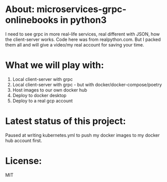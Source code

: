# About: microservices-grpc-onlinebooks in python3
I need to see grpc in more real-life services, real different with JSON, how the client-server works. Code here was from realpython.com. But I packed them all and will give a video/my real account for saving your time.

# What we will play with:
1. Local client-server with grpc
2. Local client-server with grpc - but with docker/docker-compose/poetry
3. Host images to our own docker hub
4. Deploy to docker desktop
5. Deploy to a real gcp account

# Latest status of this project: 
Paused at writing kubernetes.yml to push my docker images to my docker hub account first.

# License:
MIT


